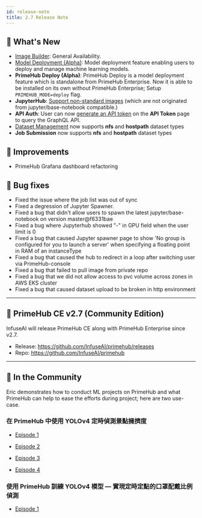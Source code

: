 ```yaml
---
id: release-note
title: 2.7 Release Note
---
```


## 🌟 What's New

- [Image Builder](guide_manual/admin-build-image): General Availability.
- [Model Deployment (Alpha)](model-deployment-feature): Model deployment feature enabling users to deploy and manage machine learning models.
- **PrimeHub Deploy (Alpha)**:  PrimeHub Deploy is a model deployment feature which is standalone from PrimeHub Enterprise.  Now it is able to be installed on its own without PrimeHub Enterprise; Setup `PRIMEHUB_MODE=deploy` flag.
- **JupyterHub**: [Support non-standard images](tasks/non-standard-image) (which are not originated from jupyter/base-notebook compatible.)
- **API Auth**: User can now [generate an API token](tasks/api-token) on the **API Token** page to query the GraphQL API.
- [Dataset Management](guide_manual/admin-dataset#nfs) now supports **nfs** and **hostpath** dataset types
- **Job Submission** now supports **nfs** and **hostpath** dataset types

## 🚀 Improvements

- PrimeHub Grafana dashboard refactoring

## 🧰 Bug fixes

-  Fixed the issue where the job list was out of sync 
-  Fixed a degression of Jupyter Spawner.
-  Fixed a bug that didn't allow users to spawn the latest jupyter/base-notebook on version master@f6331bae 
-  Fixed a bug where Jupyterhub showed "-" in GPU field when the user limit is 0 
-  Fixed a bug that caused  Jupyter spawner page to show 'No group is configured for you to launch a server' when specifying a floating point in RAM of an instanceType
-  Fixed a bug that caused the hub to redirect in a loop after switching user via PrimeHub-console
-  Fixed a bug that failed to pull image from private repo 
-  Fixed a bug that we did not allow access to pvc volume across zones in AWS EKS cluster 
-  Fixed a bug that caused dataset upload to be broken in http environment


---

## 📣 PrimeHub CE v2.7 (Community Edition)
InfuseAI will release PrimeHub CE along with PrimeHub Enterprise since v2.7.
- Release: https://github.com/InfuseAI/primehub/releases
- Repo: https://github.com/InfuseAI/primehub

---

## 🎪 In the Community

Eric demonstrates how to conduct ML projects on PrimeHub and what PrimeHub can help to ease the efforts during project; here are two use-case.

### 在 PrimeHub 中使用 YOLOv4 定時偵測景點擁擠度

+ [Episode 1](https://medium.com/infuseai/%E5%9C%A8-primehub-%E4%B8%AD%E4%BD%BF%E7%94%A8-yolov4-%E5%AE%9A%E6%99%82%E5%81%B5%E6%B8%AC%E6%99%AF%E9%BB%9E%E6%93%81%E6%93%A0%E5%BA%A6-14cef9f583a9?source=friends_link&sk=0b48e59f5f7d110cd3e62cabf6fce278)

+ [Episode 2](https://medium.com/infuseai/%E5%9C%A8-primehub-%E4%B8%AD%E4%BD%BF%E7%94%A8-yolov4-%E5%AE%9A%E6%99%82%E5%81%B5%E6%B8%AC%E6%99%AF%E9%BB%9E%E6%93%81%E6%93%A0%E5%BA%A6-2-4-1b6f5150fbd?source=friends_link&sk=35280c4fb62ffba272ffb7cdfc4bc994)


+ [Episode 3](https://medium.com/infuseai/%E5%9C%A8-primehub-%E4%B8%AD%E4%BD%BF%E7%94%A8-yolov4-%E5%AE%9A%E6%99%82%E5%81%B5%E6%B8%AC%E6%99%AF%E9%BB%9E%E6%93%81%E6%93%A0%E5%BA%A6-3-4-c94a82e2cb9a?source=friends_link&sk=66e453f7fb42be62251aeace3c94317c)


+ [Episode 4](https://medium.com/infuseai/%E5%9C%A8-primehub-%E4%B8%AD%E4%BD%BF%E7%94%A8-yolov4-%E5%AE%9A%E6%99%82%E5%81%B5%E6%B8%AC%E6%99%AF%E9%BB%9E%E6%93%81%E6%93%A0%E5%BA%A6-4-4-5cb3f27a1676?source=friends_link&sk=f6a2fecef8e4720a56f945db30049c44)

### 使用 PrimeHub 訓練 YOLOv4 模型 — 實現定時定點的口罩配戴比例偵測

+ [Episode 1](https://medium.com/infuseai/%E4%BD%BF%E7%94%A8-primehub-%E8%A8%93%E7%B7%B4-yolov4-%E6%A8%A1%E5%9E%8B-%E5%AF%A6%E7%8F%BE%E5%AE%9A%E6%99%82%E5%AE%9A%E9%BB%9E%E7%9A%84%E5%8F%A3%E7%BD%A9%E9%85%8D%E6%88%B4%E6%AF%94%E4%BE%8B%E5%81%B5%E6%B8%AC-9e361f837e49?source=friends_link&sk=94b9cf85a27ded2689001c739e3f4bce)